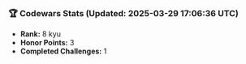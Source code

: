 ### 🏆 Codewars Stats (Updated: 2025-03-29 17:06:36 UTC)

- **Rank:** 8 kyu
- **Honor Points:** 3
- **Completed Challenges:** 1
